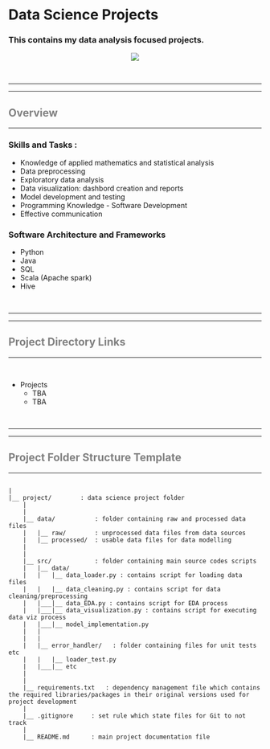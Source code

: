 # Data Science Projects  


### This contains my data analysis focused projects. 

<p align="center">

<div style="text-align:center"><img src="https://thedatascientist.com/wp-content/uploads/2021/02/data-science.jpg" /></div>


</p>




<br>

---
---

## <span style="color:grey"> Overview </span>
---





### __Skills and Tasks__ :


* Knowledge of applied mathematics and statistical analysis
* Data preprocessing
* Exploratory data analysis
* Data visualization: dashbord creation and reports
* Model development and testing
* Programming Knowledge - Software Development
* Effective communication

### __Software Architecture and Frameworks__ 

* Python
* Java
* SQL
* Scala (Apache spark)
* Hive

<br>

---
---
## <span style="color:grey"> Project Directory Links </span>

---

<br>

* Projects
  - TBA
  - TBA


<br>




---
---

## <span style="color:grey"> Project Folder Structure Template </span>
---

```

|
|__ project/        : data science project folder
    |
    |
    |__ data/           : folder containing raw and processed data files
    |   |__ raw/        : unprocessed data files from data sources
    |   |__ processed/  : usable data files for data modelling
    |
    |
    |__ src/            : folder containing main source codes scripts
    |   |__ data/
    |   |   |__ data_loader.py : contains script for loading data files
    |   |   |__ data_cleaning.py : contains script for data cleaning/preprocessing
    |   |___|__ data_EDA.py : contains script for EDA process
    |   |___|__ data_visualization.py : contains script for executing data viz process  
    |   |___|__ model_implementation.py 
    |   |
    |   |
    |   |__ error_handler/   : folder containing files for unit tests etc
    |   |   |__ loader_test.py
    |   |___|__ etc
    |   
    |
    |__ requirements.txt   : dependency management file which contains the required libraries/packages in their original versions used for project development
    |
    |__ .gitignore     : set rule which state files for Git to not track
    |
    |__ README.md      : main project documentation file


```


